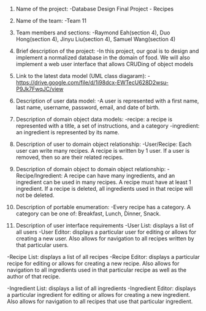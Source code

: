 1. Name of the project:
-Database Design Final Project - Recipes

2. Name of the team:
-Team 11

3. Team members and sections: 
-Raymond Eah(section 4), Duo Hong(section 4), Jinyu Liu(section 4), Samuel Wang(section 4)

4. Brief description of the project:
-In this project, our goal is to design and implement a normalized database in the domain of 
food. We will also implement a web user interface that allows CRUDing of object models

5. Link to the latest data model (UML class diagaram):
-https://drive.google.com/file/d/1i98dcx-EWTecU628D2wsu-P9Jk7FwqJC/view

6. Description of user data model:
-A user is represented with a first name, last name, username, password, email, and date of birth.

7. Description of domain object data models:
-recipe: a recipe is represented with a title, a set of instructions, and a category
-ingredient: an ingredient is represented by its name.

8. Description of user to domain object relationship: 
-User/Recipe: Each user can write many recipes. A recipe is written by 1 user. 
If a user is removed, then so are their related recipes.

9. Description of domain object to domain object relationship:
-Recipe/Ingredient: A recipe can have many ingredients, and an ingredient can be
used in many recipes. A recipe must have at least 1 ingredient. If a recipe is 
deleted, all ingredients used in that recipe will not be deleted.  

10. Description of portable enumeration:
-Every recipe has a category. A category can be one of: Breakfast, Lunch, Dinner, Snack.

11. Description of user interface requirements
-User List: displays a list of all users
-User Editor: displays a particular user for editing or allows for creating a new user.
Also allows for navigation to all recipes written by that particular users.

-Recipe List: displays a list of all recipes
-Recipe Editor: displays a particular recipe for editing or allows for creating a new recipe.
Also allows for navigation to all ingredients used in that particular recipe as well as
the author of that recipe.

-Ingredient List: displays a list of all ingredients
-Ingredient Editor: displays a particular ingredient for editing or allows for creating a
new ingredient. Also allows for navigation to all recipes that use that particular ingredient.
